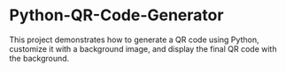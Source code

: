 # Python-QR-Code-Generator
This project demonstrates how to generate a QR code using Python, customize it with a background image, and display the final QR code with the background.

